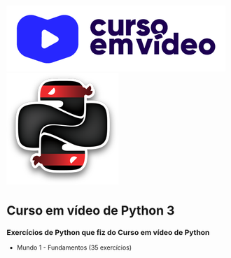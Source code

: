 [![Curso em video](https://github.com/TOPTOPUNIVERSE/CEV-PYTHON3/blob/main/images/logo_curso_em_video.png)](https://www.youtube.com/@CursoemVideo/playlists)
[![Python](https://github.com/TOPTOPUNIVERSE/CEV-PYTHON3/blob/main/images/logo_python.png)](https://www.python.org/doc/)
# Curso em vídeo de Python 3
### Exercícios de Python que fiz do Curso em vídeo de Python 

<ul>
    <li> Mundo 1 - Fundamentos (35 exercícios)</li>
</ul>
